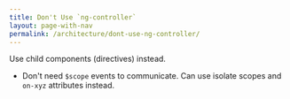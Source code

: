 ```yaml
---
title: Don't Use `ng-controller`
layout: page-with-nav
permalink: /architecture/dont-use-ng-controller/
---
```


Use child components (directives) instead.

- Don't need `$scope` events to communicate. Can use isolate scopes and `on-xyz`
  attributes instead.
